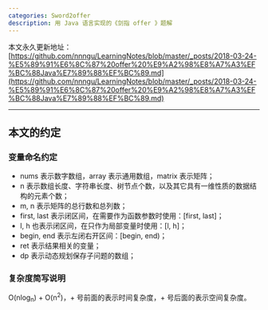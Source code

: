 ```yaml
---
categories: Sword2offer
description: 用 Java 语言实现的《剑指 offer 》题解
---
```


本文永久更新地址：[https://github.com/nnngu/LearningNotes/blob/master/_posts/2018-03-24-%E5%89%91%E6%8C%87%20offer%20%E9%A2%98%E8%A7%A3%EF%BC%88Java%E7%89%88%EF%BC%89.md](https://github.com/nnngu/LearningNotes/blob/master/_posts/2018-03-24-%E5%89%91%E6%8C%87%20offer%20%E9%A2%98%E8%A7%A3%EF%BC%88Java%E7%89%88%EF%BC%89.md)

---

## 本文的约定

### 变量命名约定

* nums 表示数字数组，array 表示通用数组，matrix 表示矩阵；
* n 表示数组长度、字符串长度、树节点个数，以及其它具有一维性质的数据结构的元素个数；
* m, n 表示矩阵的总行数和总列数；
* first, last 表示闭区间，在需要作为函数参数时使用：\[first, last]；
* l, h 也表示闭区间，在只作为局部变量时使用：\[l, h]；
* begin, end 表示左闭右开区间：\[begin, end)；
* ret 表示结果相关的变量；
* dp 表示动态规划保存子问题的数组；

### 复杂度简写说明

O(nlog<sub>n</sub>) + O(n<sup>2</sup>)，+ 号前面的表示时间复杂度，+ 号后面的表示空间复杂度。



